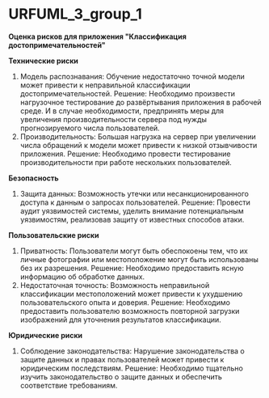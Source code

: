 # URFUML_3_group_1

**Оценка рисков для приложения "Классификация достопримечательностей"**

**Технические риски**
1. Модель распознавания: Обучение недостаточно точной модели может привести к неправильной классификации достопримечательностей.
   Решение: Необходимо произвести нагрузочное тестирование до развёртывания приложения в рабочей среде. И в случае необходимости, предпринять меры для увеличения производительности сервера под нужды прогнозируемого числа пользователей.
2. Производительность: Большая нагрузка на сервер при увеличении числа обращений к модели может привести к низкой отзывчивости приложения.
   Решение: Необходимо провести тестирование производительности при работе нескольких пользователей.

**Безопасность**
1. Защита данных: Возможность утечки или несанкционированного доступа к данным о запросах пользователей.
   Решение: Провести аудит уязвимостей системы, уделить внимание потенциальным уязвимостям, реализовав защиту от известных способов атаки.

**Пользовательские риски**
1. Приватность: Пользователи могут быть обеспокоены тем, что их личные фотографии или местоположение могут быть использованы без их разрешения.
   Решение: Необходимо предоставить ясную информацию об обработке данных.
2. Недостаточная точность: Возможность неправильной классификации местоположений может привести к ухудшению пользовательского опыта и доверия.
   Решение: Необходимо предоставить пользователю возможность повторной загрузки изображений для уточнения результатов классификации.

**Юридические риски**
1. Соблюдение законодательства: Нарушение законодательства о защите данных и правах пользователей может привести к юридическим последствиям.
   Решение: Необходимо тщательно изучить законодательство о защите данных и обеспечить соответствие требованиям.

#
